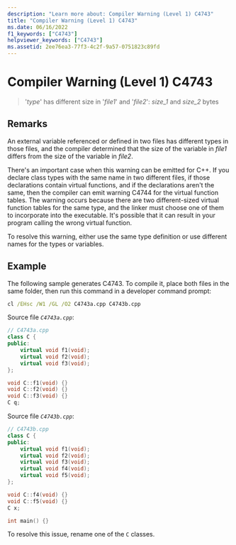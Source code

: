 ```yaml
---
description: "Learn more about: Compiler Warning (Level 1) C4743"
title: "Compiler Warning (Level 1) C4743"
ms.date: 06/16/2022
f1_keywords: ["C4743"]
helpviewer_keywords: ["C4743"]
ms.assetid: 2ee76ea3-77f3-4c2f-9a57-0751823c89fd
---
```

# Compiler Warning (Level 1) C4743

> '*type*' has different size in '*file1*' and '*file2*': *size_1* and *size_2* bytes

## Remarks

An external variable referenced or defined in two files has different types in those files, and the compiler determined that the size of the variable in *file1* differs from the size of the variable in *file2*.

There's an important case when this warning can be emitted for C++. If you declare class types with the same name in two different files, if those declarations contain virtual functions, and if the declarations aren't the same, then the compiler can emit warning C4744 for the virtual function tables. The warning occurs because there are two different-sized virtual function tables for the same type, and the linker must choose one of them to incorporate into the executable.  It's possible that it can result in your program calling the wrong virtual function.

To resolve this warning, either use the same type definition or use different names for the types or variables.

## Example

The following sample generates C4743. To compile it, place both files in the same folder, then run this command in a developer command prompt:  

```cmd
cl /EHsc /W1 /GL /O2 C4743a.cpp C4743b.cpp
```

Source file *`C4743a.cpp`*:

```cpp
// C4743a.cpp
class C {
public:
    virtual void f1(void);
    virtual void f2(void);
    virtual void f3(void);
};

void C::f1(void) {}
void C::f2(void) {}
void C::f3(void) {}
C q;
```

Source file *`C4743b.cpp`*:

```cpp
// C4743b.cpp
class C {
public:
    virtual void f1(void);
    virtual void f2(void);
    virtual void f3(void);
    virtual void f4(void);
    virtual void f5(void);
};

void C::f4(void) {}
void C::f5(void) {}
C x;

int main() {}
```

To resolve this issue, rename one of the `C` classes.
